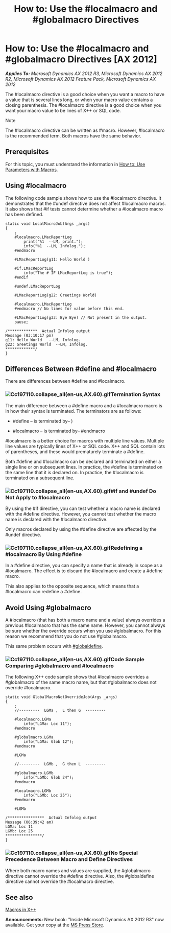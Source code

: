 ﻿---
title: 'How to: Use the #localmacro and #globalmacro Directives'
TOCTitle: 'How to: Use the #localmacro and #globalmacro Directives'
ms:assetid: 254777bf-e1b0-4e26-98f4-9dd5908470b4
ms:mtpsurl: https://msdn.microsoft.com/en-us/library/Cc197110(v=AX.60)
ms:contentKeyID: 35241669
ms.date: 05/18/2015
mtps_version: v=AX.60
---

# How to: Use the \#localmacro and \#globalmacro Directives [AX 2012]


_**Applies To:** Microsoft Dynamics AX 2012 R3, Microsoft Dynamics AX 2012 R2, Microsoft Dynamics AX 2012 Feature Pack, Microsoft Dynamics AX 2012_

The \#localmacro directive is a good choice when you want a macro to have a value that is several lines long, or when your macro value contains a closing parenthesis. The \#localmacro directive is a good choice when you want your macro value to be lines of X++ or SQL code.


> [!NOTE]
> <P>The #localmacro directive can be written as #macro. However, #localmacro is the recommended term. Both macros have the same behavior.</P>



## Prerequisites

For this topic, you must understand the information in [How to: Use Parameters with Macros](how-to-use-parameters-with-macros.md).

## Using \#localmacro

The following code sample shows how to use the \#localmacro directive. It demonstrates that the \#undef directive does not affect \#localmacro macros. It also shows that \#if tests cannot determine whether a \#localmacro macro has been defined.

    static void LocalMacroJob(Args _args)
    {
        ;
        #localmacro.LMacReportLog
            print("%1  --LM, print.");
            info("%1  --LM, Infolog.");
        #endmacro
    
        #LMacReportLog(g11: Hello World )
    
        #if.LMacReportLog
            info("The # IF LMacReportLog is true");
        #endif
    
        #undef.LMacReportLog
    
        #LMacReportLog(g22: Greetings World)
    
        #localmacro.LMacReportLog
        #endmacro // No lines for value before this end.
    
        #LMacReportLog(g33: Bye Bye) // Not present in the output.
        pause;
    
    /*************  Actual Infolog output
    Message (03:10:17 pm)
    g11: Hello World   --LM, Infolog.
    g22: Greetings World  --LM, Infolog.
    *************/
    }

## Differences Between \#define and \#localmacro

There are differences between \#define and \#localmacro.

### ![Cc197110.collapse\_all(en-us,AX.60).gif](images/Gg863931.collapse_all(en-us,AX.60).gif "Cc197110.collapse_all(en-us,AX.60).gif")Termination Syntax

The main difference between a \#define macro and a \#localmacro macro is in how their syntax is terminated. The terminators are as follows:

  - \#define – is terminated by– )

  - \#localmacro – is terminated by– \#endmacro

\#localmacro is a better choice for macros with multiple line values. Multiple line values are typically lines of X++ or SQL code. X++ and SQL contain lots of parentheses, and these would prematurely terminate a \#define.

Both \#define and \#localmacro can be declared and terminated on either a single line or on subsequent lines. In practice, the \#define is terminated on the same line that it is declared on. In practice, the \#localmacro is terminated on a subsequent line.

### ![Cc197110.collapse\_all(en-us,AX.60).gif](images/Gg863931.collapse_all(en-us,AX.60).gif "Cc197110.collapse_all(en-us,AX.60).gif")\#if and \#undef Do Not Apply to \#localmacro

By using the \#if directive, you can test whether a macro name is declared with the \#define directive. However, you cannot test whether the macro name is declared with the \#localmacro directive.

Only macros declared by using the \#define directive are affected by the \#undef directive.

### ![Cc197110.collapse\_all(en-us,AX.60).gif](images/Gg863931.collapse_all(en-us,AX.60).gif "Cc197110.collapse_all(en-us,AX.60).gif")Redefining a \#localmacro By Using \#define

In a \#define directive, you can specify a name that is already in scope as a \#localmacro. The effect is to discard the \#localmacro and create a \#define macro.

This also applies to the opposite sequence, which means that a \#localmacro can redefine a \#define.

## Avoid Using \#globalmacro

A \#localmacro (that has both a macro name and a value) always overrides a previous \#localmacro that has the same name. However, you cannot always be sure whether the override occurs when you use \#globalmacro. For this reason we recommend that you do not use \#globalmacro.

This same problem occurs with [\#globaldefine](how-to-use-the-sharpglobaldefine-directive-to-avoid-overwriting.md).

### ![Cc197110.collapse\_all(en-us,AX.60).gif](images/Gg863931.collapse_all(en-us,AX.60).gif "Cc197110.collapse_all(en-us,AX.60).gif")Code Sample Comparing \#globalmacro and \#localmacro

The following X++ code sample shows that \#localmacro overrides a \#globalmacro of the same macro name, but that \#globalmacro does not override \#localmacro.

    static void GlobalMacroNotOverrideJob(Args _args)
    {
        ;
        //---------  LGMa ,  L then G  ---------
    
        #localmacro.LGMa
            info("LGMa: Loc 11");
        #endmacro
    
        #globalmacro.LGMa
            info("LGMa: Glob 12");
        #endmacro
    
        #LGMa
    
        //---------  LGMb ,  G then L  ---------
    
        #globalmacro.LGMb
            info("LGMb: Glob 24");
        #endmacro
    
        #localmacro.LGMb
            info("LGMb: Loc 25");
        #endmacro
    
        #LGMb
    
    /****************  Actual Infolog output
    Message (06:39:42 am)
    LGMa: Loc 11
    LGMb: Loc 25
    ****************/
    }

### ![Cc197110.collapse\_all(en-us,AX.60).gif](images/Gg863931.collapse_all(en-us,AX.60).gif "Cc197110.collapse_all(en-us,AX.60).gif")No Special Precedence Between Macro and Define Directives

Where both macro names and values are supplied, the \#globalmacro directive cannot override the \#define directive. Also, the \#globaldefine directive cannot override the \#localmacro directive.

## See also

[Macros in X++](macros-in-x.md)

  
**Announcements:** New book: "Inside Microsoft Dynamics AX 2012 R3" now available. Get your copy at the [MS Press Store](https://www.microsoftpressstore.com/store/inside-microsoft-dynamics-ax-2012-r3-9780735685109).

